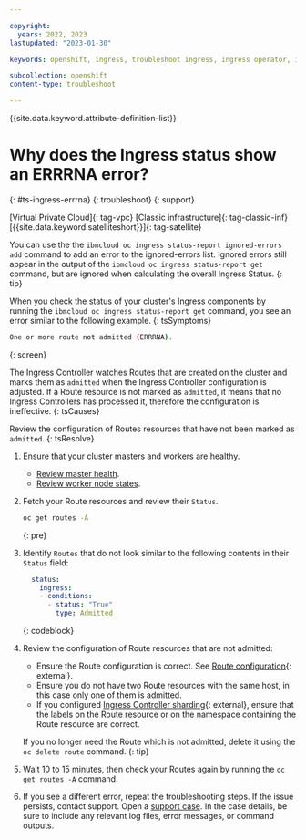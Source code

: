 ```yaml
---

copyright:
  years: 2022, 2023
lastupdated: "2023-01-30"

keywords: openshift, ingress, troubleshoot ingress, ingress operator, ingress cluster operator, missing ip addresses, errrna

subcollection: openshift
content-type: troubleshoot

---
```


{{site.data.keyword.attribute-definition-list}}



# Why does the Ingress status show an ERRRNA error?
{: #ts-ingress-errrna}
{: troubleshoot}
{: support}

[Virtual Private Cloud]{: tag-vpc} [Classic infrastructure]{: tag-classic-inf} [{{site.data.keyword.satelliteshort}}]{: tag-satellite}

You can use the the `ibmcloud oc ingress status-report ignored-errors add` command to add an error to the ignored-errors list. Ignored errors still appear in the output of the `ibmcloud oc ingress status-report get` command, but are ignored when calculating the overall Ingress Status.
{: tip}

When you check the status of your cluster's Ingress components by running the `ibmcloud oc ingress status-report get` command, you see an error similar to the following example.
{: tsSymptoms}

```sh
One or more route not admitted (ERRRNA).
```
{: screen}


The Ingress Controller watches Routes that are created on the cluster and marks them as `admitted` when the Ingress Controller configuration is adjusted. If a Route resource is not marked as `admitted`, it means that no Ingress Controllers has processed it, therefore the configuration is ineffective.
{: tsCauses}

Review the configuration of Routes resources that have not been marked as `admitted`.
{: tsResolve}

1. Ensure that your cluster masters and workers are healthy.
    - [Review master health](/docs/openshift?topic=openshift-debug_master#review-master-health).
    - [Review worker node states](/docs/openshift?topic=openshift-worker-node-state-reference).
    
1. Fetch your Route resources and review their `Status`.
    ```sh
    oc get routes -A
    ```
    {: pre}
    
1. Identify `Routes` that do not look similar to the following contents in their `Status` field:
    ```yaml
      status:
        ingress:
        - conditions:
          - status: "True"
            type: Admitted
    ```
    {: codeblock}
    
1. Review the configuration of Route resources that are not admitted:

    - Ensure the Route configuration is correct. See [Route configuration](https://docs.openshift.com/container-platform/4.11/networking/routes/route-configuration.html){: external}.
    - Ensure you do not have two Route resources with the same host, in this case only one of them is admitted.
    - If you configured [Ingress Controller sharding](https://docs.openshift.com/container-platform/4.11/networking/ingress-operator.html#nw-ingress-sharding_configuring-ingress){: external}, ensure that the labels on the Route resource or on the namespace containing the Route resource are correct.

    If you no longer need the Route which is not admitted, delete it using the `oc delete route` command.
    {: tip}

1. Wait 10 to 15 minutes, then check your Routes again by running the `oc get routes -A` command.
1. If you see a different error, repeat the troubleshooting steps. If the issue persists, contact support. Open a [support case](/docs/get-support?topic=get-support-using-avatar). In the case details, be sure to include any relevant log files, error messages, or command outputs.


